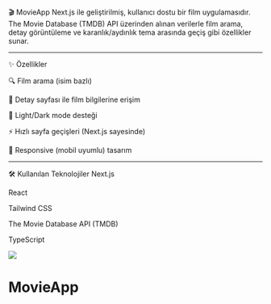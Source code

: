 🎬 MovieApp
Next.js ile geliştirilmiş, kullanıcı dostu bir film uygulamasıdır. The Movie Database (TMDB) API üzerinden alınan verilerle film arama, detay görüntüleme ve karanlık/aydınlık tema arasında geçiş gibi özellikler sunar.

----

✨ Özellikler

🔍 Film arama (isim bazlı)

📄 Detay sayfası ile film bilgilerine erişim

🌙 Light/Dark mode desteği

⚡️ Hızlı sayfa geçişleri (Next.js sayesinde)

🎨 Responsive (mobil uyumlu) tasarım

-----

🛠️ Kullanılan Teknolojiler
Next.js

React

Tailwind CSS

The Movie Database API (TMDB)

TypeScript


![](movieAppY.gif)
# MovieApp
